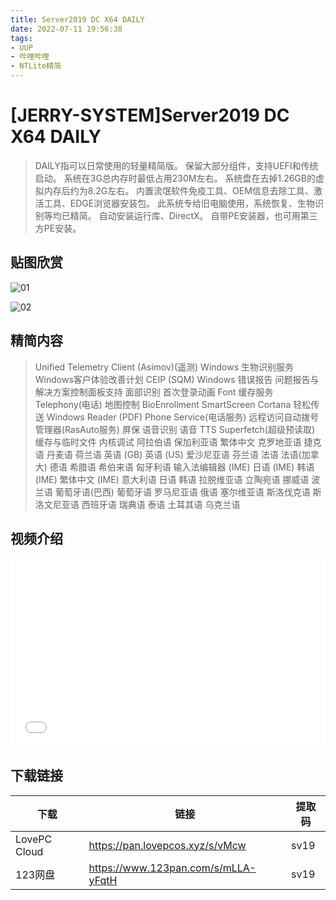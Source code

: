 ```yaml
---
title: Server2019 DC X64 DAILY
date: 2022-07-11 19:56:38
tags:
- UUP
- 哔哩哔哩
- NTLite精简
---
```


# [JERRY-SYSTEM]Server2019 DC X64 DAILY

> DAILY指可以日常使用的轻量精简版。
> 保留大部分组件，支持UEFI和传统启动。
> 系统在3G总内存时最低占用230M左右。
> 系统盘在去掉1.26GB的虚拟内存后约为8.2G左右。
> 内置流氓软件免疫工具、OEM信息去除工具、激活工具、EDGE浏览器安装包。
> 此系统专给旧电脑使用，系统恢复、生物识别等均已精简。
> 自动安装运行库、DirectX。
> 自带PE安装器，也可用第三方PE安装。

## 贴图欣赏

![01](006_01.png)

![02](006_02.png)

## 精简内容

> Unified Telemetry Client (Asimov)(遥测)
> Windows 生物识别服务
> Windows客户体验改善计划 CEIP (SQM)
> Windows 错误报告
> 问题报告与解决方案控制面板支持
> 面部识别
> 首次登录动画
> Font 缓存服务
> Telephony(电话)
> 地图控制
> BioEnrollment
> SmartScreen
> Cortana
> 轻松传送
> Windows Reader (PDF)
> Phone Service(电话服务)
> 远程访问自动拨号管理器(RasAuto服务)
> 屏保
> 语音识别
> 语音 TTS
> Superfetch(超级预读取)
> 缓存与临时文件
> 内核调试
> 阿拉伯语
> 保加利亚语
> 繁体中文
> 克罗地亚语
> 捷克语
> 丹麦语
> 荷兰语
> 英语 (GB)
> 英语 (US)
> 爱沙尼亚语
> 芬兰语
> 法语
> 法语(加拿大)
> 德语
> 希腊语
> 希伯来语
> 匈牙利语
> 输入法编辑器 (IME)
> 日语 (IME)
> 韩语 (IME)
> 繁体中文 (IME)
> 意大利语
> 日语
> 韩语
> 拉脱维亚语
> 立陶宛语
> 挪威语
> 波兰语
> 葡萄牙语(巴西)
> 葡萄牙语
> 罗马尼亚语
> 俄语
> 塞尔维亚语
> 斯洛伐克语
> 斯洛文尼亚语
> 西班牙语
> 瑞典语
> 泰语
> 土耳其语
> 乌克兰语

## 视频介绍

<div style="position: relative; padding: 30% 45%;">
    <iframe style="
        position: absolute; 
        width: 100%; 
        height: 100%; 
        left: 0; top: 0;" 
        src="//player.bilibili.com/player.html?aid=600914412&bvid=BV1NB4y1a7My&cid=774226314&page=1"
        scrolling="no" 
        border="0" 
        frameborder="no" 
        framespacing="0" 
        allowfullscreen="true">
    </iframe>
</div>

## **下载链接**

| 下载         | 链接                                | 提取码 |
| ------------ | ----------------------------------- | ------ |
| LovePC Cloud | https://pan.lovepcos.xyz/s/vMcw     | sv19   |
| 123网盘      | https://www.123pan.com/s/mLLA-yFqtH | sv19   |

